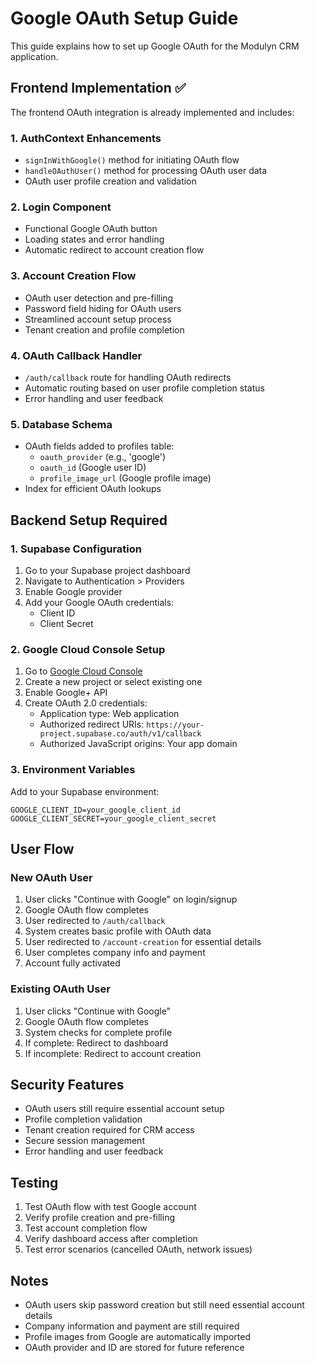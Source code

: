 # Google OAuth Setup Guide

This guide explains how to set up Google OAuth for the Modulyn CRM application.

## Frontend Implementation ✅

The frontend OAuth integration is already implemented and includes:

### 1. AuthContext Enhancements
- `signInWithGoogle()` method for initiating OAuth flow
- `handleOAuthUser()` method for processing OAuth user data
- OAuth user profile creation and validation

### 2. Login Component
- Functional Google OAuth button
- Loading states and error handling
- Automatic redirect to account creation flow

### 3. Account Creation Flow
- OAuth user detection and pre-filling
- Password field hiding for OAuth users
- Streamlined account setup process
- Tenant creation and profile completion

### 4. OAuth Callback Handler
- `/auth/callback` route for handling OAuth redirects
- Automatic routing based on user profile completion status
- Error handling and user feedback

### 5. Database Schema
- OAuth fields added to profiles table:
  - `oauth_provider` (e.g., 'google')
  - `oauth_id` (Google user ID)
  - `profile_image_url` (Google profile image)
- Index for efficient OAuth lookups

## Backend Setup Required

### 1. Supabase Configuration
1. Go to your Supabase project dashboard
2. Navigate to Authentication > Providers
3. Enable Google provider
4. Add your Google OAuth credentials:
   - Client ID
   - Client Secret

### 2. Google Cloud Console Setup
1. Go to [Google Cloud Console](https://console.cloud.google.com/)
2. Create a new project or select existing one
3. Enable Google+ API
4. Create OAuth 2.0 credentials:
   - Application type: Web application
   - Authorized redirect URIs: `https://your-project.supabase.co/auth/v1/callback`
   - Authorized JavaScript origins: Your app domain

### 3. Environment Variables
Add to your Supabase environment:
```
GOOGLE_CLIENT_ID=your_google_client_id
GOOGLE_CLIENT_SECRET=your_google_client_secret
```

## User Flow

### New OAuth User
1. User clicks "Continue with Google" on login/signup
2. Google OAuth flow completes
3. User redirected to `/auth/callback`
4. System creates basic profile with OAuth data
5. User redirected to `/account-creation` for essential details
6. User completes company info and payment
7. Account fully activated

### Existing OAuth User
1. User clicks "Continue with Google"
2. Google OAuth flow completes
3. System checks for complete profile
4. If complete: Redirect to dashboard
5. If incomplete: Redirect to account creation

## Security Features

- OAuth users still require essential account setup
- Profile completion validation
- Tenant creation required for CRM access
- Secure session management
- Error handling and user feedback

## Testing

1. Test OAuth flow with test Google account
2. Verify profile creation and pre-filling
3. Test account completion flow
4. Verify dashboard access after completion
5. Test error scenarios (cancelled OAuth, network issues)

## Notes

- OAuth users skip password creation but still need essential account details
- Company information and payment are still required
- Profile images from Google are automatically imported
- OAuth provider and ID are stored for future reference
